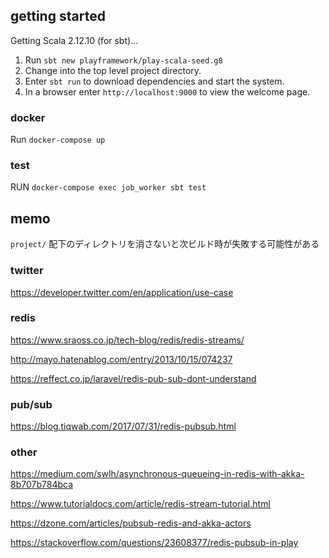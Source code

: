 ## getting started

Getting Scala 2.12.10 (for sbt)...

1. Run `sbt new playframework/play-scala-seed.g8`
2. Change into the top level project directory.
3. Enter `sbt run` to download dependencies and start the system.
4. In a browser enter `http://localhost:9000` to view the welcome page.

### docker

Run `docker-compose up`

### test

RUN `docker-compose exec job_worker sbt test`

## memo

`project/` 配下のディレクトリを消さないと次ビルド時が失敗する可能性がある

### twitter

https://developer.twitter.com/en/application/use-case

### redis

https://www.sraoss.co.jp/tech-blog/redis/redis-streams/

http://mayo.hatenablog.com/entry/2013/10/15/074237

https://reffect.co.jp/laravel/redis-pub-sub-dont-understand

### pub/sub

https://blog.tiqwab.com/2017/07/31/redis-pubsub.html

### other

https://medium.com/swlh/asynchronous-queueing-in-redis-with-akka-8b707b784bca

https://www.tutorialdocs.com/article/redis-stream-tutorial.html


https://dzone.com/articles/pubsub-redis-and-akka-actors

https://stackoverflow.com/questions/23608377/redis-pubsub-in-play


